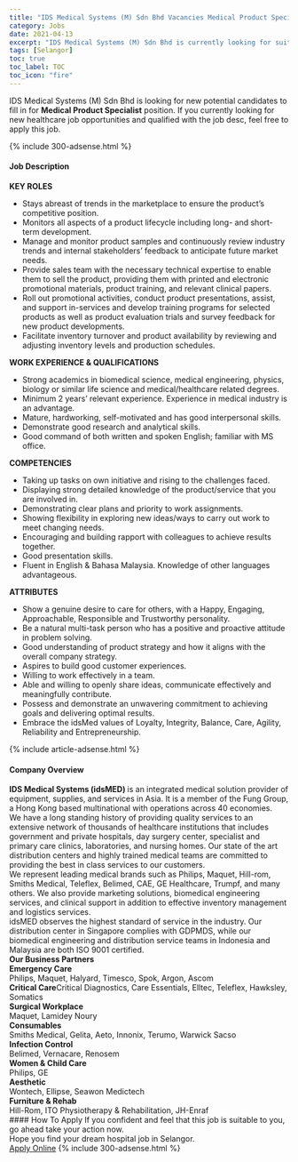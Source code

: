 ```yaml
---
title: "IDS Medical Systems (M) Sdn Bhd Vacancies Medical Product Specialist" 
category: Jobs 
date: 2021-04-13 
excerpt: "IDS Medical Systems (M) Sdn Bhd is currently looking for suitable person to fill in the Medical Product Specialist which positioned at Selangor" 
tags: [Selangor] 
toc: true 
toc_label: TOC 
toc_icon: "fire" 
--- 
```


<p>IDS Medical Systems (M) Sdn Bhd is looking for new potential candidates to fill in for <b>Medical Product Specialist</b> position. If you currently looking for new healthcare job opportunities and qualified with the job desc, feel free to apply this job.
</p>{% include 300-adsense.html %} 
<div><div><h4>Job Description</h4></div><div><div><span><div><div><div><b>KEY ROLES</b></div><ul><li>Stays abreast of trends in the marketplace to ensure the product&#8217;s competitive position.</li><li>Monitors all aspects of a product lifecycle including long- and short-term development.</li><li>Manage and monitor product samples and continuously review industry trends and internal stakeholders&#8217; feedback to&#160;anticipate future market needs.</li><li>Provide sales team with the necessary technical expertise to enable them to sell the product, providing them with printed and electronic promotional materials, product training, and relevant clinical papers.</li><li>Roll out promotional activities, conduct product presentations, assist, and support in-services and develop training programs for selected products as well as product evaluation trials and survey feedback for new product developments.</li><li>Facilitate inventory turnover and product availability by reviewing and adjusting inventory levels and production schedules.</li></ul><div><strong>WORK EXPERIENCE &amp; QUALIFICATIONS</strong></div><ul><li>Strong academics in biomedical science, medical engineering, physics, biology or similar life science and&#160;medical/healthcare related degrees.</li><li>Minimum 2 years&#8217; relevant experience. Experience in medical industry is an advantage.</li><li>Mature, hardworking, self-motivated and has good interpersonal skills.</li><li>Demonstrate good research and analytical skills.</li><li>Good command of both written and spoken English; familiar with MS office.</li></ul></div><div><strong>COMPETENCIES</strong></div><ul><li>Taking up tasks on own initiative and rising to the challenges faced.</li><li>Displaying strong detailed knowledge of the product/service that you are involved in.</li><li>Demonstrating clear plans and priority to work assignments.</li><li>Showing flexibility in exploring new ideas/ways to carry out work to meet changing needs.</li><li>Encouraging and building rapport with colleagues to achieve results together.</li><li>Good presentation skills.</li><li>Fluent in English &amp; Bahasa Malaysia. Knowledge of other languages advantageous&#8203;.</li></ul><div><strong>ATTRIBUTES</strong></div><ul><li>Show a genuine desire to care for others, with a Happy, Engaging, Approachable, Responsible and Trustworthy personality.&#160;</li><li>Be a natural multi-task person who has a positive and proactive attitude in problem solving.</li><li>Good understanding of product strategy and how it aligns with the overall company strategy.</li><li>Aspires to build good customer experiences.</li><li>Willing to work effectively in a team.</li><li>Able and willing to openly share ideas, communicate effectively and meaningfully contribute.</li><li>Possess and demonstrate an unwavering commitment to achieving goals and delivering optimal results.</li><li>Embrace the idsMed values of Loyalty, Integrity, Balance, Care, Agility, Reliability and Entrepreneurship.</li></ul></div></span></div></div></div> 
{% include article-adsense.html %} 
<div><div><h4>Company Overview</h4></div><div><div><span><div><div>
<div>
<div>
<div>
<div>
<strong>IDS Medical Systems (idsMED) </strong>is an integrated medical solution provider of equipment, supplies, and services in Asia. It is a member of the Fung Group, a Hong Kong based multinational with operations across 40 economies.</div>
<div>
					We have a long standing history of providing quality services to an extensive network of thousands of healthcare institutions that includes government and private hospitals, day surgery center, specialist and primary care clinics, laboratories, and nursing homes. Our state of the art distribution centers and highly trained medical teams are committed to providing the best in class services to our customers.</div>
<div>
					We represent leading medical brands such as Philips, Maquet, Hill-rom, Smiths Medical, Teleflex, Belimed, CAE, GE Healthcare, Trumpf, and many others. We also provide marketing solutions, biomedical engineering services, and clinical support in addition to effective inventory management and logistics services.</div>
<div>
					idsMED observes the highest standard of service in the industry. Our distribution center in Singapore complies with GDPMDS, while our biomedical engineering and distribution service teams in Indonesia and Malaysia are both ISO 9001 certified.</div>
</div>
</div>
</div>
</div>
<div>
<div>
<strong>Our Business Partners</strong></div>
<div>
<strong>Emergency Care</strong></div>
<div>
		Philips, Maquet, Halyard, Timesco, Spok, Argon, Ascom</div>
<div>
<strong>Critical Care</strong>Critical Diagnostics, Care Essentials, Elltec, Teleflex, Hawksley, Somatics</div>
<div>
<strong>Surgical Workplace</strong></div>
<div>
		Maquet, Lamidey Noury</div>
<div>
<b>Consumables</b></div>
<div>
		Smiths Medical, Gelita, Aeto, Innonix, Terumo, Warwick Sacso</div>
<div>
<b>Infection Control</b></div>
<div>
		Belimed, Vernacare, Renosem</div>
<div>
<b>Women &amp; Child Care</b></div>
<div>
		Philips, GE</div>
<div>
<b>Aesthetic</b></div>
<div>
		Wontech, Ellipse, Seawon Medictech</div>
<div>
<b>Furniture &amp; Rehab</b></div>
<div>
		Hill-Rom, ITO Physiotherapy &amp; Rehabilitation, JH-Enraf</div>
</div></div></span></div></div></div> 
#### How To Apply 
If you confident and feel that this job is suitable to you, go ahead take your action now. <br/> 
Hope you find your dream hospital job in Selangor. <br/> 
<a href="https://www.jobstreet.com.my/en/job/medical-product-specialist-4535955?jobId=jobstreet-my-job-4535955" class="btn btn--warning" target="_blank" rel="nofollow noopenner">Apply Online</a> 
{% include 300-adsense.html %} 